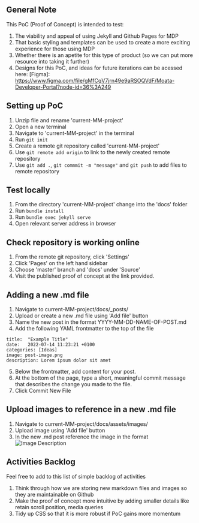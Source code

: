 ## General Note 

This PoC (Proof of Concept) is intended to test:
1. The viability and appeal of using Jekyll and Github Pages for MDP
2. That basic styling and templates can be used to create a more exciting experience for those using MDP
3. Whether there is an apetite for this type of product (so we can put more resource into taking it further)
4. Designs for this PoC, and ideas for future iterations can be acessed here: [Figma]: https://www.figma.com/file/gMfCqV7jrn49e9aRSOQVdF/Moata-Developer-Portal?node-id=36%3A249

## Setting up PoC 

1. Unzip file and rename 'current-MM-project'
2. Open a new terminal 
3. Navigate to 'current-MM-project' in the terminal
4. Run `git init`
5. Create a remote git repository called 'current-MM-project' 
6. Use `git remote add origin` to link to the newly created remote repository 
7. Use `git add .`, `git commmit -m "message"` and `git push` to add files to remote repository 

## Test locally 

1. From the directory 'current-MM-project' change into the 'docs' folder
2. Run `bundle install`
3. Run `bundle exec jekyll serve`
4. Open relevant server address in browser

## Check repository is working online 

1. From the remote git repository, click 'Settings'
2. Click 'Pages' on the left hand sidebar 
3. Choose 'master' branch and 'docs' under 'Source' 
4. Visit the published proof of concept at the link provided. 

## Adding a new .md file 

1. Navigate to current-MM-project/docs/_posts/
2. Upload or create a new .md file using 'Add file' button 
3. Name the new post in the format YYYY-MM-DD-NAME-OF-POST.md
4. Add the following YAML frontmatter to the top of the file

```layout: post  
title:  "Example Title"  
date:   2022-07-14 11:23:21 +0100  
categories: [Ideas]  
image: post-image.png  
description: Lorem ipsum dolor sit amet
```

5. Below the frontmatter, add content for your post.
6. At the bottom of the page, type a short, meaningful commit message that describes the change you made to the file.
7. Click Commit New File

## Upload images to reference in a new .md file

1. Navigate to current-MM-project/docs/assets/images/
2. Upload image using 'Add file' button
3. In the new .md post reference the image in the format ![Image Description]({{site.baseurl}}/assets/images/async-py.png "Image Description")

## Activities Backlog 

Feel free to add to this list of simple backlog of activities 

1. Think through how we are storing new markdown files and images so they are maintainable on Github
2. Make the proof of concept more intuitive by adding smaller details like retain scroll position, media queries
3. Tidy up CSS so that it is more robust if PoC gains more momentum 